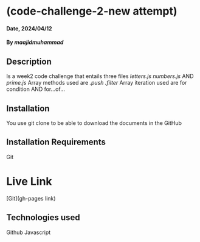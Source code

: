 # (code-challenge-2-new attempt)

#### Date, 2024/04/12

#### By *maajidmuhammad*

## Description

Is a week2 code challenge that entails three files *letters.js* *numbers.js* AND *prime.js*
Array methods used are *.push* *.filter*
Array iteration used are for condition AND for...of...


## Installation
You use git clone to be able to download the documents in the GitHub

## Installation Requirements
Git
# Live Link
[Git](gh-pages link)

## Technologies used

Github
Javascript






















